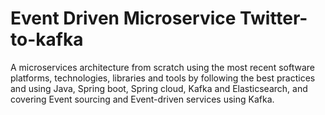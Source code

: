 # Event Driven Microservice Twitter-to-kafka
A microservices architecture from scratch using the most recent software platforms, technologies, libraries and tools by following the best practices and using Java, Spring boot, Spring cloud, Kafka and Elasticsearch, and covering Event sourcing and Event-driven services using Kafka.

